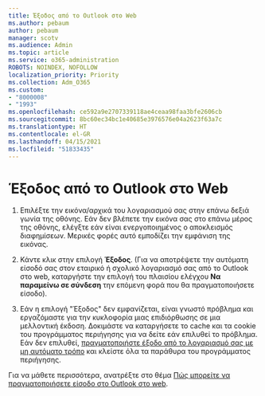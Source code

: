 ```yaml
---
title: Έξοδος από το Outlook στο Web
ms.author: pebaum
author: pebaum
manager: scotv
ms.audience: Admin
ms.topic: article
ms.service: o365-administration
ROBOTS: NOINDEX, NOFOLLOW
localization_priority: Priority
ms.collection: Adm_O365
ms.custom:
- "8000008"
- "1993"
ms.openlocfilehash: ce592a9e2707339118ae4ceaa98faa3bfe2606cb
ms.sourcegitcommit: 8bc60ec34bc1e40685e3976576e04a2623f63a7c
ms.translationtype: HT
ms.contentlocale: el-GR
ms.lasthandoff: 04/15/2021
ms.locfileid: "51833435"
---
```

# <a name="sign-out-of-outlook-on-the-web"></a>Έξοδος από το Outlook στο Web

1. Επιλέξτε την εικόνα/αρχικά του λογαριασμού σας στην επάνω δεξιά γωνία της οθόνης. Εάν δεν βλέπετε την εικόνα σας στο επάνω μέρος της οθόνης, ελέγξτε εάν είναι ενεργοποιημένος ο αποκλεισμός διαφημίσεων. Μερικές φορές αυτό εμποδίζει την εμφάνιση της εικόνας.

2. Κάντε κλικ στην επιλογή **Έξοδος**. (Για να αποτρέψετε την αυτόματη είσοδό σας στον εταιρικό ή σχολικό λογαριασμό σας από το Outlook στο web, καταργήστε την επιλογή του πλαισίου ελέγχου **Να παραμείνω σε σύνδεση** την επόμενη φορά που θα πραγματοποιήσετε είσοδο).

3. Εάν η επιλογή "Έξοδος" δεν εμφανίζεται, είναι γνωστό πρόβλημα και εργαζόμαστε για την κυκλοφορία μιας επιδιόρθωσης σε μια μελλοντική έκδοση.  Δοκιμάστε να καταργήσετε το cache και τα cookie του προγράμματος περιήγησης για να δείτε εάν επιλυθεί το πρόβλημα.  Εάν δεν επιλυθεί, [πραγματοποιήστε έξοδο από το λογαριασμό σας με μη αυτόματο τρόπο](https://login.live.com/logout.srf) και κλείστε όλα τα παράθυρα του προγράμματος περιήγησης.

Για να μάθετε περισσότερα, ανατρέξτε στο θέμα [Πώς μπορείτε να πραγματοποιήσετε είσοδο στο Outlook στο web](https://support.office.com/article/how-to-sign-in-to-outlook-on-the-web-763fab4d-0138-4814-b450-37fc286bcb79).

